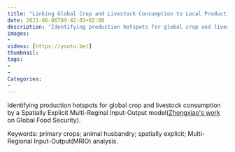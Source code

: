 ```yaml
---
title: "Linking Global Crop and Livestock Consumption to Local Production Hotspots"
date: 2021-06-06T09:42:03+02:00
description: 'Identifying production hotspots for global crop and livestock consumption by a Spatially Explicit Multi-Reginal Input-Output model'
images:
-
videos: [https://youtu.be/]
thumbnail:
tags:
-
-
Categories:
-
---
```


Identifying production hotspots for global crop and livestock consumption by a Spatially Explicit Multi-Reginal Input-Output model([Zhongxiao's work](https://www.sciencedirect.com/science/article/pii/S2211912419300276) on Global Food Security).

Keywords: primary crops; animal husbandry; spatially explicit; Multi-Regional Input-Output(MRIO) analysis.
